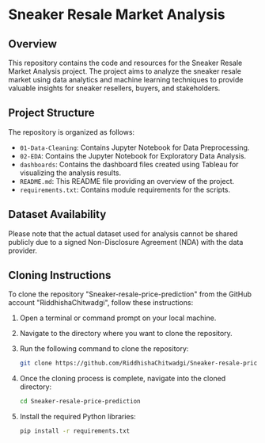 # Sneaker Resale Market Analysis

## Overview
This repository contains the code and resources for the Sneaker Resale Market Analysis project. The project aims to analyze the sneaker resale market using data analytics and machine learning techniques to provide valuable insights for sneaker resellers, buyers, and stakeholders.

## Project Structure
The repository is organized as follows:
- `01-Data-Cleaning`: Contains Jupyter Notebook for Data Preprocessing.
- `02-EDA`: Contains the Jupyter Notebook for Exploratory Data Analysis.
- `dashboards`: Contains the dashboard files created using Tableau for visualizing the analysis results.
- `README.md`: This README file providing an overview of the project.
- `requirements.txt`: Contains module requirements for the scripts.
  
## Dataset Availability
Please note that the actual dataset used for analysis cannot be shared publicly due to a signed Non-Disclosure Agreement (NDA) with the data provider. 

## Cloning Instructions

To clone the repository "Sneaker-resale-price-prediction" from the GitHub account "RiddhishaChitwadgi", follow these instructions:

1. Open a terminal or command prompt on your local machine.

2. Navigate to the directory where you want to clone the repository.

3. Run the following command to clone the repository:
   ```bash
   git clone https://github.com/RiddhishaChitwadgi/Sneaker-resale-price-prediction.git
   ```
4. Once the cloning process is complete, navigate into the cloned directory:
   ```bash
   cd Sneaker-resale-price-prediction
   ```
5. Install the required Python libraries:
    ```bash
   pip install -r requirements.txt
   ```
